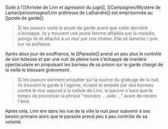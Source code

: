 Suite à l'[[Arrivée de Linn et agression du juge]], [[Campagnes/Mystère de Lamar/personnages/Linn prêtresse de Lathandre]] est emprisonnée au [[poste de garde]].
> Si les joueurs visite le poste de garde avant que cette dernière s'échappe, ils y trouvent une jeune femme affaiblie par la maladie, poings lié et attaché à un mur par une chaîne. Elle se lamente / prie sur sa paillasse. 

Après deux jour de souffrance, le [[Parasite]] prend un peu plus le contrôle de son hôtesse et par une nuit de pleine lune s'échappe de manière spectaculaire en propulsant les barreau de sa prison sur le garde chargé de la veille le blessant grièvement.
> Si les joueurs viennent enquêter sur la source du grabuge de la nuit. Ils trouvent le garde à l'agonie, écrasé et empalé par des barreau contre le mur opposé à la cellule de Linn, le pauvre n'aura que le temps de prononcer la phrase "monstre ... aide ..." avant de rendre l'âme.

Après cela, Linn ère dans les rue de la ville la nuit pour subvenir à ses besoin primaire alors que le parasite prend peu à peu contrôle de sa volonté.